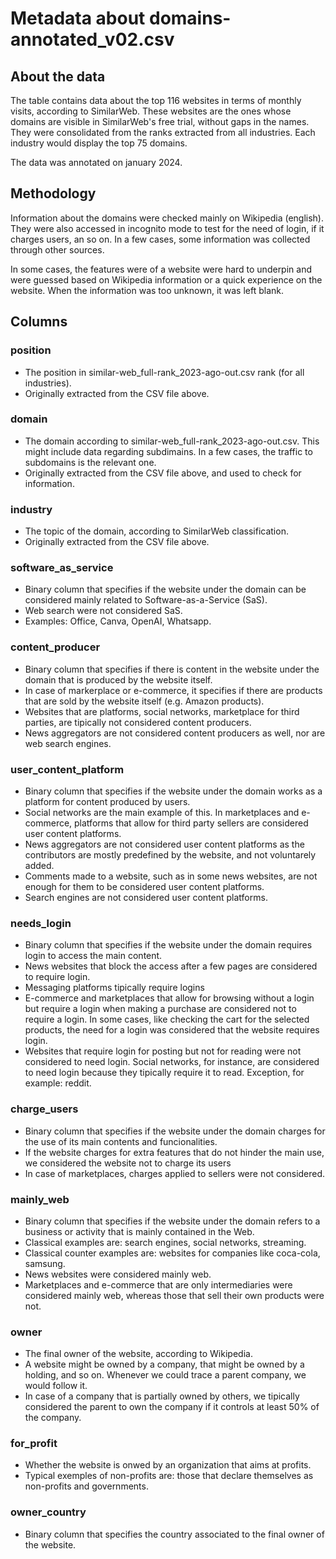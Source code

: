 # Metadata about domains-annotated_v02.csv


## About the data

The table contains data about the top 116 websites in terms of monthly visits, according to SimilarWeb. These
websites are the ones whose domains are visible in SimilarWeb's free trial, without gaps in the names. They were 
consolidated from the ranks extracted from all industries. Each industry would display the top 75 domains.

The data was annotated on january 2024.


## Methodology

Information about the domains were checked mainly on Wikipedia (english). They were also accessed in incognito mode
to test for the need of login, if it charges users, an so on. In a few cases, some information was collected through 
other sources.

In some cases, the features were of a website were hard to underpin and were guessed based on Wikipedia information or 
a quick experience on the website. When the information was too unknown, it was left blank.


## Columns

### position

* The position in similar-web_full-rank_2023-ago-out.csv rank (for all industries).
* Originally extracted from the CSV file above.

### domain

* The domain according to similar-web_full-rank_2023-ago-out.csv. This might include 
  data regarding subdimains. In a few cases, the traffic to subdomains is the relevant one.
* Originally extracted from the CSV file above, and used to check for information.

### industry

* The topic of the domain, according to SimilarWeb classification.
* Originally extracted from the CSV file above.

### software_as_service

* Binary column that specifies if the website under the domain can be considered mainly 
  related to Software-as-a-Service (SaS). 
* Web search were not considered SaS.
* Examples: Office, Canva, OpenAI, Whatsapp.

### content_producer

* Binary column that specifies if there is content in the website under the domain that is
  produced by the website itself. 
* In case of markerplace or e-commerce, it specifies if there are products that are sold 
  by the website itself (e.g. Amazon products).
* Websites that are platforms, social networks, marketplace for third parties, are tipically 
  not considered content producers.
* News aggregators are not considered content producers as well, nor are web search engines.

### user_content_platform

* Binary column that specifies if the website under the domain works as a platform for content
  produced by users.
* Social networks are the main example of this. In marketplaces and e-commerce, platforms that 
  allow for third party sellers are considered user content platforms. 
* News aggregators are not considered user content platforms as the contributors are mostly 
  predefined by the website, and not voluntarely added.
* Comments made to a website, such as in some news websites, are not enough for them to be 
  considered user content platforms.
* Search engines are not considered user content platforms.

### needs_login

* Binary column that specifies if the website under the domain requires login to access the main content.
* News websites that block the access after a few pages are considered to require login.
* Messaging platforms tipically require logins
* E-commerce and marketplaces that allow for browsing without a login but require a login when making a 
  purchase are considered not to require a login. In some cases, like checking the cart for the selected 
  products, the need for a login was considered that the website requires login.
* Websites that require login for posting but not for reading were not considered to need login. Social 
  networks, for instance, are considered to need login because they tipically require it to read. 
  Exception, for example: reddit.

### charge_users

* Binary column that specifies if the website under the domain charges for the use of its main contents and 
  funcionalities.
* If the website charges for extra features that do not hinder the main use, we considered the website not 
  to charge its users
* In case of marketplaces, charges applied to sellers were not considered.

### mainly_web

* Binary column that specifies if the website under the domain refers to a business or activity that is 
  mainly contained in the Web. 
* Classical examples are: search engines, social networks, streaming.
* Classical counter examples are: websites for companies like coca-cola, samsung.
* News websites were considered mainly web.
* Marketplaces and e-commerce that are only intermediaries were considered mainly web, whereas those 
  that sell their own products were not.

### owner

* The final owner of the website, according to Wikipedia. 
* A website might be owned by a company, that might be owned by a holding, and so on. Whenever we could trace
  a parent company, we would follow it.
* In case of a company that is partially owned by others, we tipically considered the parent to own the 
  company if it controls at least 50% of the company.

### for_profit

* Whether the website is onwed by an organization that aims at profits.
* Typical exemples of non-profits are: those that declare themselves as non-profits and governments.

### owner_country

* Binary column that specifies the country associated to the final owner of the website.
